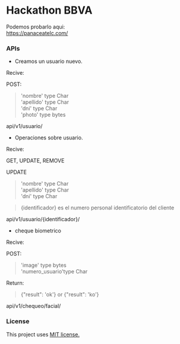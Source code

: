 # Hackathon BBVA

Podemos probarlo aqui:   
https://panaceatelc.com/

### APIs

* Creamos un usuario nuevo.

Recive:

POST: 

   > 'nombre' type Char   
   > 'apellido' type Char   
   > 'dni' type Char    
   > 'photo' type bytes    


api/v1/usuario/




* Operaciones sobre usuario.

Recive:

GET, UPDATE, REMOVE

UPDATE 

   > 'nombre' type Char    
   > 'apellido' type Char   
   > 'dni' type Char  

   > {identificador} es el numero personal identificatorio del cliente

api/v1/usuario/{identificador}/



* cheque biometrico

Recive:

POST: 

> 'image' type bytes  
> 'numero_usuario'type Char  

Return:

> {"result": 'ok'} or {"result": 'ko'}


api/v1/chequeo/facial/




### License

This project uses [MIT license.](https://github.com/apariciojuan/Hackathonbbva/blob/main/LICENSE)
